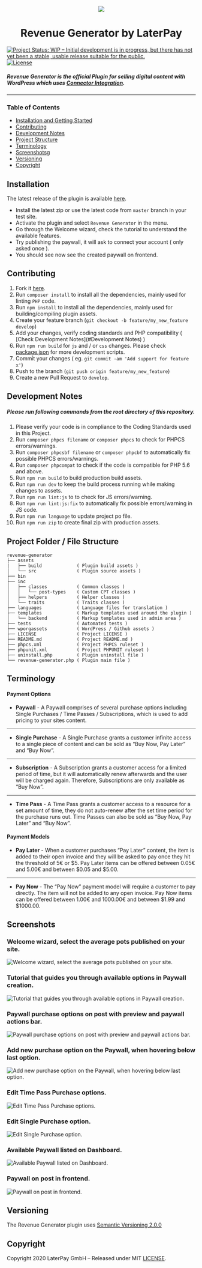 <p align="center"><img src="./wporgassets/banner-772x250.png" /></p>

<h1 align="center"> Revenue Generator by LaterPay </h1>

[![Project Status: WIP – Initial development is in progress, but there has not yet been a stable, usable release suitable for the public.](https://www.repostatus.org/badges/latest/wip.svg)](https://www.repostatus.org/#wip)
[![License](https://img.shields.io/github/license/laterpay/revenue-generator)](https://github.com/laterpay/revenue-generator/blob/master/LICENSE)

##### Revenue Generator is the official Plugin for selling digital content with WordPress which uses [Connector Integration](https://docs.laterpay.net/connector/).
<hr/>

### Table of Contents

- [Installation and Getting Started](#installation)
- [Contributing](#contributing)
- [Development Notes](#development-notes)
- [Project Structure](#project-folder--file-structure)
- [Terminology](#terminology)
- [Screenshots](#screenshots)g
- [Versioning](#versioning)
- [Copyright](#copyright)

## Installation

The latest release of the plugin is available [here](https://github.com/laterpay/revenue-generator/releases/latest).

- Install the latest zip or use the latest code from `master` branch in your test site.
- Activate the plugin and select `Revenue Generator` in the menu.
- Go through the Welcome wizard, check the  tutorial to understand the available features.
- Try publishing the paywall, it will ask to connect your account ( only asked once ).
- You should see now see the created paywall on frontend.

## Contributing

1. Fork it [here](https://github.com/laterpay/revenue-generator/fork).
2. Run `composer install` to install all the dependencies, mainly used for linting `PHP` code.
3. Run `npm install` to install all the dependencies, mainly used for building/compiling plugin assets.
4. Create your feature branch (`git checkout -b feature/my_new_feature develop`)
4. Add your changes, verify coding standards and PHP compatibility ( [Check Development Notes](#Development Notes) )
5. Run `npm run build` for `js` and / or `css` changes. Please check [package.json](package.json) for more development scripts.
6. Commit your changes ( eg. `git commit -am 'Add support for feature x'`)
7. Push to the branch (`git push origin feature/my_new_feature`)
8. Create a new Pull Request to `develop`.

## Development Notes

##### Please run following commands from the root directory of this repository.

1. Please verify your code is in compliance to the Coding Standards used in this Project.
2. Run `composer phpcs filename` or `composer phpcs` to check for PHPCS errors/warnings.
3. Run `composer phpcsbf filename` or `composer phpcbf` to automatically fix possible PHPCS errors/warnings.
4. Run `composer phpcompat` to check if the code is compatible for PHP 5.6 and above.
5. Run `npm run build` to build production build assets.
6. Run `npm run dev` to keep the build process running while making changes to assets.
7. Run `npm run lint:js` to to check for JS errors/warning.
8. Run `npm run lint:js:fix` to automatically fix possible errors/warning in JS code.
9. Run `npm run language` to update project po file.
10. Run `npm run zip` to create final zip with production assets.

## Project Folder / File Structure

```text
revenue-generator
├── assets
|   ├── build             ( Plugin build assets )
│   └── src               ( Plugin source assets )
├── bin
├── inc
│   ├── classes           ( Common classes )
│   │   └── post-types    ( Custom CPT classes )
│   ├── helpers           ( Helper classes )
│   └── traits            ( Traits classes )
├── languages             ( Language files for translation )
├── templates             ( Markup templates used around the plugin )
│   └── backend           ( Markup templates used in admin area )
├── tests                 ( Automated tests )
├── wporgassets           ( WordPress / Github assets )
├── LICENSE               ( Project LICENSE )
├── README.md             ( Project README.md )
├── phpcs.xml             ( Project PHPCS ruleset )
├── phpunit.xml           ( Project PHPUNIT ruleset )
├── uninstall.php         ( Plugin uninstall file )
└── revenue-generator.php ( Plugin main file )
```

## Terminology

#### Payment Options

- **Paywall** - A Paywall comprises of several purchase options including Single Purchases / Time Passes / Subscriptions, which is used to add pricing to your sites content.
<hr/>

- **Single Purchase** - A Single Purchase grants a customer infinite access to a single piece of content and can be sold as “Buy Now, Pay Later” and “Buy Now”.
<hr/>

- **Subscription** - A Subscription grants a customer access for a limited period of time, but it will automatically renew afterwards and the user will be charged again. Therefore, Subscriptions are only available as “Buy Now”.
<hr/>

- **Time Pass** - A Time Pass grants a customer access to a resource for a set amount of time, they do not auto-renew after the set time period for the purchase runs out. Time Passes can also be sold as “Buy Now, Pay Later” and “Buy Now”.

#### Payment Models

- **Pay Later** - When a customer purchases “Pay Later” content, the item is added to their open invoice and they will be asked to pay once they hit the threshold of 5€ or $5. Pay Later items can be offered between 0.05€ and 5.00€ and between $0.05 and $5.00.
<hr/>

- **Pay Now** - The “Pay Now” payment model will require a customer to pay directly. The item will not be added to any open invoice. Pay Now items can be offered between 1.00€ and 1000.00€ and between $1.99 and $1000.00.

## Screenshots ##

### Welcome wizard, select the average pots published on your site.

![Welcome wizard, select the average pots published on your site.](./wporgassets/screenshot_1.png)

### Tutorial that guides you through available options in Paywall creation.

![Tutorial that guides you through available options in Paywall creation.](./wporgassets/screenshot_2.png)

### Paywall purchase options on post with preview and paywall actions bar.

![Paywall purchase options on post with preview and paywall actions bar.](./wporgassets/screenshot_3.png)

### Add new purchase option on the Paywall, when hovering below last option.

![Add new purchase option on the Paywall, when hovering below last option.](./wporgassets/screenshot_4.png)

### Edit Time Pass Purchase options.

![Edit Time Pass Purchase options.](./wporgassets/screenshot_5.png)

### Edit Single Purchase option.

![Edit Single Purchase option.](./wporgassets/screenshot_6.png)

### Available Paywall listed on Dashboard.

![Available Paywall listed on Dashboard.](./wporgassets/screenshot_7.png)

### Paywall on post in frontend.

![Paywall on post in frontend.](./wporgassets/screenshot_8.png)

## Versioning

The Revenue Generator plugin uses [Semantic Versioning 2.0.0](http://semver.org)

## Copyright

Copyright 2020 LaterPay GmbH – Released under MIT [LICENSE](LICENSE).
